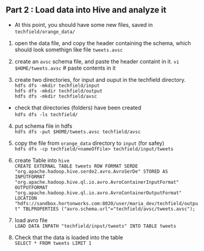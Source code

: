 ## Part 2 : Load data into Hive and analyze it
- At this point, you should have some new files, saved in `techfield/orange_data/` 

1. open the data file, and copy the header containing the schema, which should look somethign like file `tweets.avsc`

2. create an `avsc` schema file, and paste the header containt in it. 
`vi $HOME/tweets.avsc` # paste contents in it

3. create two directories, for input and ouput in the techfield directory.<br />
`hdfs dfs -mkdir techfield/input`<br />
`hdfs dfs -mkdir techfield/output` <br />
`hdfs dfs -mkdir techfield/avsc` <br />

- check that directories (folders) have been created <br />
`hdfs dfs -ls techfield/`

4. put schema file in hdfs <br />
`hdfs dfs -put $HOME/tweets.avsc techfield/avsc`

5. copy the file from `orange_data` directory to `input` (for safey)<br />
`hdfs dfs -cp techfield/<nameOfFile> techfield/input/tweets`

6. create Table into `hive`<br />
`CREATE EXTERNAL TABLE tweets ROW FORMAT SERDE "org.apache.hadoop.hive.serde2.avro.AvroSerDe" STORED AS INPUTFORMAT "org.apache.hadoop.hive.ql.io.avro.AvroContainerInputFormat" OUTPUTFORMAT "org.apache.hadoop.hive.ql.io.avro.AvroContainerOutputFormat" LOCATION "hdfs://sandbox.hortonworks.com:8020/user/maria_dev/techfield/output" TBLPROPERTIES ("avro.schema.url"="techfield/avsc/tweets.avsc");`


7. load avro file <br />
`LOAD DATA INPATH "techfield/input/tweets" INTO TABLE tweets`


8. Check that the data is loaded into the table <br />
`SELECT * FROM tweets LIMIT 1`
